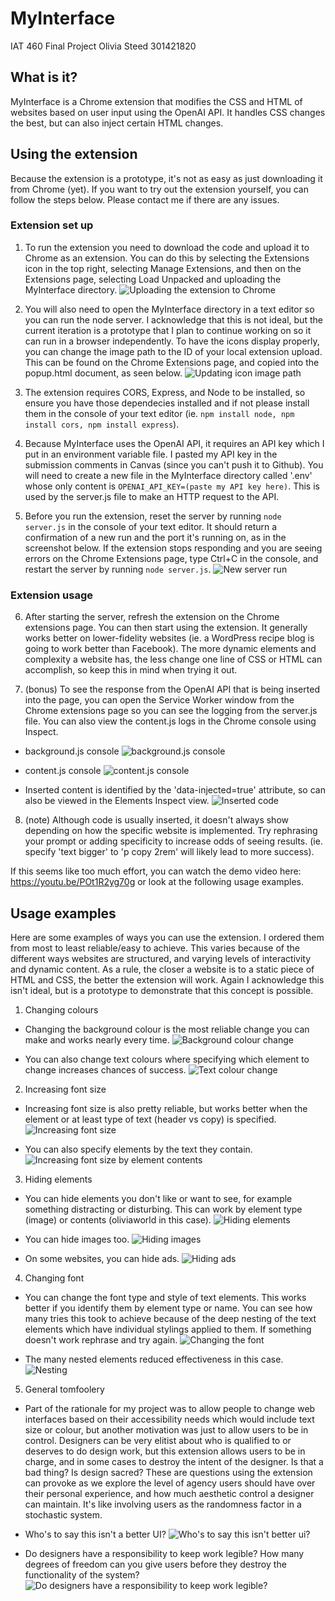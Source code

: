 # MyInterface
IAT 460 Final Project
Olivia Steed 
301421820

## What is it?
MyInterface is a Chrome extension that modifies the CSS and HTML of websites based on user input using the OpenAI API. It handles CSS changes the best, but can also inject certain HTML changes. 

## Using the extension
Because the extension is a prototype, it's not as easy as just downloading it from Chrome (yet). If you want to try out the extension yourself, you can follow the steps below. Please contact me if there are any issues.

### Extension set up
1. To run the extension you need to download the code and upload it to Chrome as an extension. You can do this by selecting the Extensions icon in the top right, selecting Manage Extensions, and then on the Extensions page, selecting Load Unpacked and uploading the MyInterface directory.
![Uploading the extension to Chrome](readme_images/image.png)

2. You will also need to open the MyInterface directory in a text editor so you can run the node server. I acknowledge that this is not ideal, but the current iteration is a prototype that I plan to continue working on so it can run in a browser independently. To have the icons display properly, you can change the image path to the ID of your local extension upload. This can be found on the Chrome Extensions page, and copied into the popup.html document, as seen below. 
![Updating icon image path](readme_images/image-3.png)

3. The extension requires CORS, Express, and Node to be installed, so ensure you have those dependecies installed and if not please install them in the console of your text editor (ie. `npm install node, npm install cors, npm install express`).

4. Because MyInterface uses the OpenAI API, it requires an API key which I put in an environment variable file. I pasted my API key in the submission comments in Canvas (since you can't push it to Github). You will need to create a new file in the MyInterface directory called '.env' whose only content is `OPENAI_API_KEY=(paste my API key here)`. This is used by the server.js file to make an HTTP request to the API.

5. Before you run the extension, reset the server by running `node server.js` in the console of your text editor. It should return a confirmation of a new run and the port it's running on, as in the screenshot below. If the extension stops responding and you are seeing errors on the Chrome Extensions page, type Ctrl+C in the console, and restart the server by running `node server.js`.
![New server run](readme_images/image-1.png)

### Extension usage
6. After starting the server, refresh the extension on the Chrome extensions page. You can then start using the extension. It generally works better on lower-fidelity websites (ie. a WordPress recipe blog is going to work better than Facebook). The more dynamic elements and complexity a website has, the less change one line of CSS or HTML can accomplish, so keep this in mind when trying it out.

7. (bonus) To see the response from the OpenAI API that is being inserted into the page, you can open the Service Worker window from the Chrome extensions page so you can see the logging from the server.js file. You can also view the content.js logs in the Chrome console using Inspect.  
- background.js console
![background.js console](readme_images/image-4.png)

- content.js console
![content.js console](readme_images/image-5.png)

- Inserted content is identified by the 'data-injected=true' attribute, so can also be viewed in the Elements Inspect view.
![Inserted code](readme_images/image-6.png)

8. (note) Although code is usually inserted, it doesn't always show depending on how the specific website is implemented. Try rephrasing your prompt or adding specificity to increase odds of seeing results. (ie. specify 'text bigger' to 'p copy 2rem' will likely lead to more success).

If this seems like too much effort, you can watch the demo video here: https://youtu.be/POt1R2yg70g or look at the following usage examples.

## Usage examples
Here are some examples of ways you can use the extension. I ordered them from most to least reliable/easy to achieve. This varies because of the different ways websites are structured, and varying levels of interactivity and dynamic content. As a rule, the closer a website is to a static piece of HTML and CSS, the better the extension will work. Again I acknowledge this isn't ideal, but is a prototype to demonstrate that this concept is possible.

1. Changing colours 
- Changing the background colour is the most reliable change you can make and works nearly every time.
![Background colour change](readme_images/image1.png)

- You can also change text colours where specifying which element to change increases chances of success.
![Text colour change](readme_images/image-11.png)

2. Increasing font size
- Increasing font size is also pretty reliable, but works better when the element or at least type of text (header vs copy) is specified.
![Increasing font size](readme_images/image-12.png)

- You can also specify elements by the text they contain.
![Increasing font size by element contents](readme_images/image-13.png)

3. Hiding elements
- You can hide elements you don't like or want to see, for example something distracting or disturbing. This can work by element type (image) or contents (oliviaworld in this case).
![Hiding elements](readme_images/image-14.png)

- You can hide images too.
![Hiding images](readme_images/image-18.png)

- On some websites, you can hide ads.
![Hiding ads](readme_images/image-15.png)

4. Changing font
- You can change the font type and style of text elements. This works better if you identify them by element type or name. You can see how many tries this took to achieve because of the deep nesting of the text elements which have individual stylings applied to them. If something doesn't work rephrase and try again.
![Changing the font](readme_images/image-17.png)

- The many nested elements reduced effectiveness in this case.
![Nesting](readme_images/image-16.png)

5. General tomfoolery
- Part of the rationale for my project was to allow people to change web interfaces based on their accessibility needs which would include text size or colour, but another motivation was just to allow users to be in control. Designers can be very elitist about who is qualified to or deserves to do design work, but this extension allows users to be in charge, and in some cases to destroy the intent of the designer. Is that a bad thing? Is design sacred? These are questions using the extension can provoke as we explore the level of agency users should have over their personal experience, and how much aesthetic control a designer can maintain. It's like involving users as the randomness factor in a stochastic system.

- Who's to say this isn't a better UI?
![Who's to say this isn't better ui?](readme_images/image-19.png)

- Do designers have a responsibility to keep work legible? How many degrees of freedom can you give users before they destroy the functionality of the system?
![Do designers have a responsibility to keep work legible?](readme_images/image-110.png)